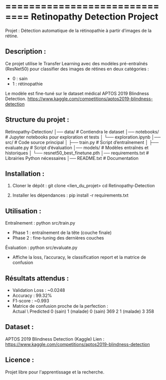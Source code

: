 ==============================
Retinopathy Detection Project
==============================

Projet : Détection automatique de la rétinopathie à partir d’images de la rétine.

Description :
-------------
Ce projet utilise le Transfer Learning avec des modèles pré-entraînés (ResNet50) 
pour classifier des images de rétines en deux catégories :
- 0 : sain
- 1 : rétinopathie

Le modèle est fine-tuné sur le dataset médical APTOS 2019 Blindness Detection.
https://www.kaggle.com/competitions/aptos2019-blindness-detection

Structure du projet :
--------------------
Retinopathy-Detection/
│── data/                 # Contiendra le dataset
│── notebooks/            # Jupyter notebooks pour exploration et tests
│   └── exploration.ipynb
│── src/                  # Code source principal
│   ├── train.py          # Script d’entraînement
│   ├── evaluate.py       # Script d’évaluation
│── models/               # Modèles entraînés et historiques
│   └── resnet50_best_finetune.pth
│── requirements.txt      # Librairies Python nécessaires
│── README.txt            # Documentation

Installation :
--------------
1. Cloner le dépôt :
   git clone <lien_du_projet>
   cd Retinopathy-Detection

2. Installer les dépendances :
   pip install -r requirements.txt

Utilisation :
-------------
Entraînement :
   python src/train.py
   - Phase 1 : entraînement de la tête (couche finale)
   - Phase 2 : fine-tuning des dernières couches

Évaluation :
   python src/evaluate.py
   - Affiche la loss, l’accuracy, le classification report et la matrice de confusion

Résultats attendus :
-------------------
- Validation Loss : ~0.0248
- Accuracy : 99.32%
- F1-score : ~0.993
- Matrice de confusion proche de la perfection :  
   Actual \ Predicted  0 (sain)  1 (malade)
   0 (sain)             369        2
   1 (malade)           3         358

Dataset :
---------
APTOS 2019 Blindness Detection (Kaggle)
Lien : https://www.kaggle.com/competitions/aptos2019-blindness-detection

Licence :
--------
Projet libre pour l'apprentissage et la recherche.

